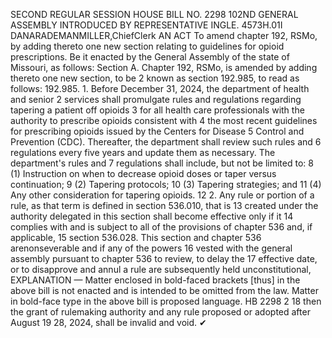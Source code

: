 SECOND REGULAR SESSION
HOUSE BILL NO. 2298
102ND GENERAL ASSEMBLY
INTRODUCED BY REPRESENTATIVE INGLE.
4573H.01I DANARADEMANMILLER,ChiefClerk
AN ACT
To amend chapter 192, RSMo, by adding thereto one new section relating to guidelines for
opioid prescriptions.
Be it enacted by the General Assembly of the state of Missouri, as follows:
Section A. Chapter 192, RSMo, is amended by adding thereto one new section, to be
2 known as section 192.985, to read as follows:
192.985. 1. Before December 31, 2024, the department of health and senior
2 services shall promulgate rules and regulations regarding tapering a patient off opioids
3 for all health care professionals with the authority to prescribe opioids consistent with
4 the most recent guidelines for prescribing opioids issued by the Centers for Disease
5 Control and Prevention (CDC). Thereafter, the department shall review such rules and
6 regulations every five years and update them as necessary. The department's rules and
7 regulations shall include, but not be limited to:
8 (1) Instruction on when to decrease opioid doses or taper versus continuation;
9 (2) Tapering protocols;
10 (3) Tapering strategies; and
11 (4) Any other consideration for tapering opioids.
12 2. Any rule or portion of a rule, as that term is defined in section 536.010, that is
13 created under the authority delegated in this section shall become effective only if it
14 complies with and is subject to all of the provisions of chapter 536 and, if applicable,
15 section 536.028. This section and chapter 536 arenonseverable and if any of the powers
16 vested with the general assembly pursuant to chapter 536 to review, to delay the
17 effective date, or to disapprove and annul a rule are subsequently held unconstitutional,
EXPLANATION — Matter enclosed in bold-faced brackets [thus] in the above bill is not enacted and is
intended to be omitted from the law. Matter in bold-face type in the above bill is proposed language.
HB 2298 2
18 then the grant of rulemaking authority and any rule proposed or adopted after August
19 28, 2024, shall be invalid and void.
✔